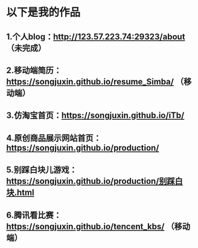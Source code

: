 # 以下是我的作品
## 1.个人blog：http://123.57.223.74:29323/about （未完成）
## 2.移动端简历：https://songjuxin.github.io/resume_Simba/ （移动端）
## 3.仿淘宝首页：https://songjuxin.github.io/iTb/
## 4.原创商品展示网站首页：https://songjuxin.github.io/production/
## 5.别踩白块儿游戏：https://songjuxin.github.io/production/别踩白块.html
## 6.腾讯看比赛：https://songjuxin.github.io/tencent_kbs/ （移动端）
